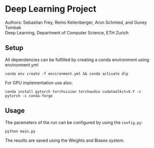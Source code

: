 # Deep Learning Project

Authors: Sebastian Frey, Remo Kellenberger, Aron Schmied, and Guney Tombak  
Deep Learning, Department of Computer Science, ETH Zurich  

## Setup

All dependencies can be fulfilled by creating a conda environment using environment.yml  

```shell
conda env create -f environment.yml && conda activate dlp
```

For GPU implementation use also:

```shell
conda install pytorch torchvision torchaudio cudatoolkit=X.Y -c pytorch -c conda-forge
```

## Usage

The parameters of the run can be configured by using the `config.py`:

```shell
python main.py
```

The results are saved using the Weights and Biases system.

